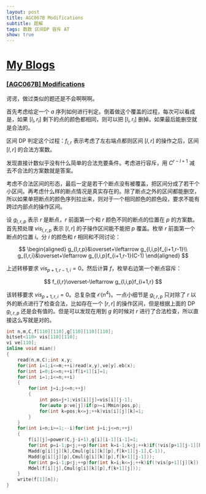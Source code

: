 ```yaml
---
layout: post
title: AGC067B Modifications
subtitle: 题解
tags: 数数 区间DP 容斥 AT
show: true
---
```


# [My Blogs](https://www.cnblogs.com/WrongAnswer90/p/18378739)

### [[AGC067B] Modifications](https://www.luogu.com.cn/problem/AT_agc067_b)

谔谔，做过类似的题还是不会啊啊啊。

首先考虑给定一个 $a$ 序列如何进行判定。倒着做这个覆盖的过程，每次可以看成是，如果 $[l_i,r_i]$ 剩下的点的颜色都相同，则可以把 $[l_i,r_i]$ 删掉。如果最后能删空就是合法的。

区间 DP 判定这个过程：$f_{l,r}$ 表示考虑了左右端点都则区间 $[l,r]$ 的操作之后，区间 $[l,r]$ 的合法方案数。

发现直接计数似乎没有什么简单的合法充要条件。考虑进行容斥，用 $C^{r-l+1}$ 减去不合法的方案数就是答案。

考虑不合法区间的形态，最后一定是若干个断点没有被覆盖，把区间分成了若干个小区间。再考虑什么样的断点情况是真实存在的。除了断点之外的区间都能删空，所以如果单把断点的颜色序列拉出来，则对于一个相同颜色的颜色段，要求不能有跨过内部点的操作区间。

设 $g_{l,r,p}$ 表示 $r$ 是断点，$r$ 前面第一个和 $r$ 颜色不同的断点的位置在 $p$ 的方案数。首先预处理 $vis_{l,r,p}$ 表示 $[l,r]$ 的子操作区间能不能把 $p$ 覆盖。枚举 $r$ 前面第一个断点的位置 $i$。分 $i$ 的颜色和 $r$ 相同和不同讨论：

$$
\begin{aligned}
g_{l,r,p}&\overset+\leftarrow g_{l,i,p}f_{i+1,r-1}\\
g_{l,r,i}&\overset+\leftarrow g_{l,i,p}f_{i+1,r-1}(C-1)
\end{aligned}
$$

上述转移要求 $vis_{p+1,r-1,i}=0$。然后计算 $f$，枚举右边第一个断点容斥：

$$
f_{l,r}\overset-\leftarrow g_{l,i,p}f_{i+1,r}
$$

该转移要求 $vis_{p+1,r,i}=0$。总复杂度 $\mathcal O(n^4)$。一点小细节是 $g_{l,r,p}$ 只对除了 $r$ 以外的断点进行了检查合法，比如存在一个 $[r,r]$ 的操作区间，但是根据上面的 DP $g_{l,r,p}$ 还是会有值的。但是可以发现在用到 $g$ 的时候对 $r$ 进行了合法检查，所以直接这么写就是对的。

```cpp
int n,m,C,f[110][110],g[110][110][110];
bitset<110> vis[110][110];
vi ve[110];
inline void mian()
{
	read(n,m,C);int x,y;
	for(int i=1;i<=m;++i)read(x,y),ve[y].eb(x);
	for(int i=0;i<=n;++i)f[i+1][i]=1;
	for(int i=1;i<=n;++i)
	{
		for(int j=i;j<=n;++j)
		{
			int pos=j+1;vis[i][j]=vis[i][j-1];
			for(auto p:ve[j])if(p>=i)Mmin(pos,p);
			for(int k=pos;k<=j;++k)vis[i][j][k]=1;
		}
	}
	for(int i=n;i>=1;--i)for(int j=i;j<=n;++j)
	{
		f[i][j]=power(C,j-i+1),g[i][i-1][i-1]=1;
		for(int p=i-1;p<j;++p)for(int k=i-1;k<j;++k)if(!vis[p+1][j-1][k])
		Madd(g[i][j][k],Cmul(g[i][k][p],f[k+1][j-1],C-1)),
		Madd(g[i][j][p],Cmul(g[i][k][p],f[k+1][j-1]));
		for(int p=i-1;p<j;++p)for(int k=i;k<=j;++k)if(!vis[p+1][j][k])
		Mdel(f[i][j],Cmul(g[i][k][p],f[k+1][j]));
	}
	write(f[1][n]);
}
```
